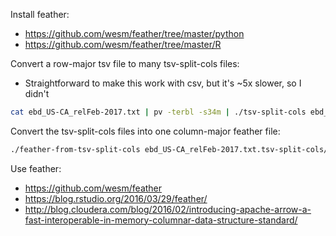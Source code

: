 Install feather:
- https://github.com/wesm/feather/tree/master/python
- https://github.com/wesm/feather/tree/master/R

Convert a row-major tsv file to many tsv-split-cols files:
- Straightforward to make this work with csv, but it's ~5x slower, so I didn't
```sh
cat ebd_US-CA_relFeb-2017.txt | pv -terbl -s34m | ./tsv-split-cols ebd_US-CA_relFeb-2017.txt.tsv-split-cols/
```

Convert the tsv-split-cols files into one column-major feather file:
```sh
./feather-from-tsv-split-cols ebd_US-CA_relFeb-2017.txt.tsv-split-cols/ ebd_US-CA_relFeb-2017.feather
```

Use feather:
- https://github.com/wesm/feather
- https://blog.rstudio.org/2016/03/29/feather/
- http://blog.cloudera.com/blog/2016/02/introducing-apache-arrow-a-fast-interoperable-in-memory-columnar-data-structure-standard/
